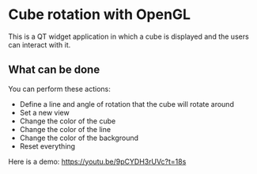 # Cube rotation with OpenGL

This is a QT widget application in which a cube is displayed and the users can interact with it.

## What can be done

You can perform these actions:

- Define a line and angle of rotation that the cube will rotate around  
- Set a new view
- Change the color of the cube
- Change the color of the line
- Change the color of the background
- Reset everything

Here is a demo: https://youtu.be/9pCYDH3rUVc?t=18s

